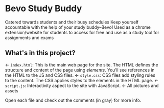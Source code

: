 # Bevo Study Buddy
Catered towards students and their busy schedules
Keep yourself accountable with the help of your study buddy–Bevo!
Used as a chrome extension/website for students to access for free and use as a study tool for assignments and exams

## What's in this project?

← `index.html`: This is the main web page for the site. The HTML defines the structure and content of the page using _elements_. You'll see references in the HTML to the JS and CSS files. 
← `style.css`: CSS files add styling rules to the content. The CSS applies styles to the elements in the HTML page.
← `script.js`: Interactivity aspect to the site with JavaScript. 
← All pictures and assets

Open each file and check out the comments (in gray) for more info.

